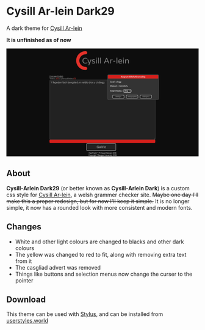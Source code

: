 # Cysill Ar-lein Dark29
A dark theme for [Cysill Ar-lein](https://www.cysgliad.com/cysill/arlein/)

**It is unfinished as of now**

<img alt="Screenshot" src="https://github.com/iestyn129/Cysill-Arlein-Dark29/blob/main/Screenshots/Screenshot%202023-10-28%2010.00.22.png" />

## About
**Cysill-Arlein Dark29** (or better known as **Cysill-Arlein Dark**) is a custom css style for [Cysill Ar-lein](https://www.cysgliad.com/cysill/arlein/), a welsh grammer checker site. ~~Maybe one day I'll make this a proper redesign, but for now I'll keep it simple.~~ It is no longer simple, it now has a rounded look with more consistent and modern fonts.

## Changes
- White and other light colours are changed to blacks and other dark colours
- The yellow was changed to red to fit, along with removing extra text from it
- The casgliad advert was removed
- Things like buttons and selection menus now change the curser to the pointer

## Download
This theme can be used with [Stylus](https://github.com/openstyles/stylus), and can be installed from [userstyles.world](https://userstyles.world)
